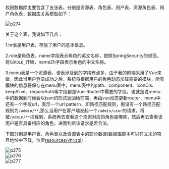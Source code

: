 权限数据库主要包含了五张表，分别是资源表、角色表、用户表、资源角色表、用户角色表，数据库关系模型如下：  

![p274](https://raw.githubusercontent.com/wiki/lenve/vhr/doc/p274.png)  

关于这个表，我说如下几点：  

1.hr表是用户表，存放了用户的基本信息。  

2.role是角色表，name字段表示角色的英文名称，按照SpringSecurity的规范，将以```ROLE_```开始，nameZh字段表示角色的中文名称。  

3.menu表是一个资源表，该表涉及到的字段有点多，由于我的前端采用了Vue来做，因此当用户登录成功之后，系统将根据用户的角色动态加载需要的模块，所有模块的信息将保存在menu表中，menu表中的path、component、iconCls、keepAlive、requireAuth等字段都是Vue-Router中需要的字段，也就是说menu中的数据到时候会以json的形式返回给前端，再由vue动态更新router，menu中还有一个字段url，表示一个url pattern，即路径匹配规则，假设有一个路径匹配规则为```/admin/**```,那么当用户在客户端发起一个```/admin/user```的请求，将被```/admin/**```拦截到，系统再去查看这个规则对应的角色是哪些，然后再去查看该用户是否具备相应的角色，进而判断该请求是否合法。  


下图分别是用户表、角色表以及资源表中的部分数据(数据库脚本可以在文末的项目地址中下载，位置[resources/vhr.sql](https://github.com/lenve/vhr/blob/master/hrserver/src/main/resources/vhr.sql))：  

![p275](https://raw.githubusercontent.com/wiki/lenve/vhr/doc/p275.png)  
![p276](https://raw.githubusercontent.com/wiki/lenve/vhr/doc/p276.png)  
![p277](https://raw.githubusercontent.com/wiki/lenve/vhr/doc/p277.png)  
